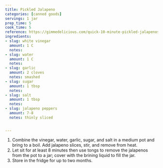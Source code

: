 ```yaml
---
title: Pickled Jalapeno
categories: [canned goods]
servings: 1 jar
prep_time: 5
cook_time: 5 
reference: https://gimmedelicious.com/quick-10-minute-pickled-jalapenos/
ingredients:
- slug: white vinegar
  amount: 1 C
  notes:
- slug: water
  amount: 1 C
  notes:
- slug: garlic
  amount: 2 cloves
  notes: smashed
- slug: sugar
  amount: 1 tbsp
  notes:
- slug: salt
  amount: 1 tbsp
  notes:
- slug: jalapeno peppers
  amount: 7-8
  notes: thinly sliced


---
```


1. Combine the vinegar, water, garlic, sugar, and salt in a medium pot and bring to a boil. Add jalapeno slices, stir, and remove from heat.
2. Let sit for at least 8 minutes then use tongs to remove the jalapenos from the pot to a jar; cover with the brining liquid to fill the jar.
3. Store in the fridge for up to two months.
